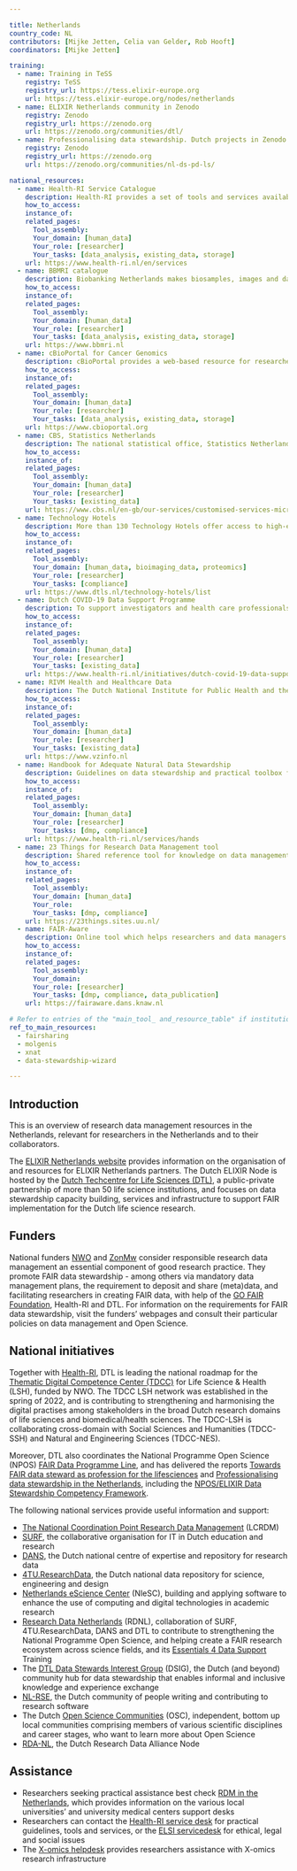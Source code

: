 ```yaml
---

title: Netherlands
country_code: NL
contributors: [Mijke Jetten, Celia van Gelder, Rob Hooft]
coordinators: [Mijke Jetten]

training:
  - name: Training in TeSS
    registry: TeSS
    registry_url: https://tess.elixir-europe.org
    url: https://tess.elixir-europe.org/nodes/netherlands
  - name: ELIXIR Netherlands community in Zenodo
    registry: Zenodo
    registry_url: https://zenodo.org
    url: https://zenodo.org/communities/dtl/
  - name: Professionalising data stewardship. Dutch projects in Zenodo
    registry: Zenodo
    registry_url: https://zenodo.org
    url: https://zenodo.org/communities/nl-ds-pd-ls/

national_resources:
  - name: Health-RI Service Catalogue
    description: Health-RI provides a set of tools and services available to the biomedical research community.
    how_to_access: 
    instance_of: 
    related_pages:
      Tool_assembly: 
      Your_domain: [human_data]
      Your_role: [researcher]
      Your_tasks: [data_analysis, existing_data, storage]
    url: https://www.health-ri.nl/en/services 
  - name: BBMRI catalogue
    description: Biobanking Netherlands makes biosamples, images and data findable, accessible and usable for health research.
    how_to_access: 
    instance_of: 
    related_pages:
      Tool_assembly: 
      Your_domain: [human_data]
      Your_role: [researcher]
      Your_tasks: [data_analysis, existing_data, storage]
    url: https://www.bbmri.nl    
  - name: cBioPortal for Cancer Genomics
    description: cBioPortal provides a web-based resource for researchers to explore, visualize, analyze, and share multidimensional cancer genomic datasets, as well as other studies involving multidimensional genomic data.
    how_to_access: 
    instance_of: 
    related_pages:
      Tool_assembly: 
      Your_domain: [human_data]
      Your_role: [researcher]
      Your_tasks: [data_analysis, existing_data, storage]
    url: https://www.cbioportal.org
  - name: CBS, Statistics Netherlands
    description: The national statistical office, Statistics Netherlands (CBS), provides reliable statistical information and data in the life sciences and health domain.
    how_to_access: 
    instance_of: 
    related_pages:
      Tool_assembly: 
      Your_domain: [human_data]
      Your_role: [researcher]
      Your_tasks: [existing_data]
    url: https://www.cbs.nl/en-gb/our-services/customised-services-microdata/microdata-conducting-your-own-research/microdata-catalogue
  - name: Technology Hotels
    description: More than 130 Technology Hotels offer access to high-end technology and expertise in the field of bioimaging, bioinformatics, genomics, medical imaging, metabolomics, phenotyping, proteomics, structural biology, and/or systems biology.
    how_to_access: 
    instance_of: 
    related_pages:
      Tool_assembly: 
      Your_domain: [human_data, bioimaging_data, proteomics]
      Your_role: [researcher]
      Your_tasks: [compliance]
    url: https://www.dtls.nl/technology-hotels/list
  - name: Dutch COVID-19 Data Support Programme
    description: To support investigators and health care professionals with tools and services in their search for ways to overcome the pandemic and its health consequences.
    how_to_access: 
    instance_of: 
    related_pages:
      Tool_assembly: 
      Your_domain: [human_data]
      Your_role: [researcher]
      Your_tasks: [existing_data]
    url: https://www.health-ri.nl/initiatives/dutch-covid-19-data-support-programme
  - name: RIVM Health and Healthcare Data
    description: The Dutch National Institute for Public Health and the Environment (RIVM), together with other organisations, provides numbers and explanation on relevant topics, to prevent duplication of data collection.
    how_to_access: 
    instance_of: 
    related_pages:
      Tool_assembly: 
      Your_domain: [human_data]
      Your_role: [researcher]
      Your_tasks: [existing_data]
    url: https://www.vzinfo.nl
  - name: Handbook for Adequate Natural Data Stewardship
    description: Guidelines on data stewardship and practical toolbox for researchers at Dutch University Medical Centres (UMCs).
    how_to_access: 
    instance_of: 
    related_pages:
      Tool_assembly: 
      Your_domain: [human_data]
      Your_role: [researcher]
      Your_tasks: [dmp, compliance]
    url: https://www.health-ri.nl/services/hands
  - name: 23 Things for Research Data Management tool
    description: Shared reference tool for knowledge on data management.
    how_to_access: 
    instance_of: 
    related_pages:
      Tool_assembly: 
      Your_domain: [human_data]
      Your_role: 
      Your_tasks: [dmp, compliance]
    url: https://23things.sites.uu.nl/
  - name: FAIR-Aware
    description: Online tool which helps researchers and data managers assess how much they know about the requirements for making datasets findable, accessible, interoperable, and reusable (FAIR) before uploading them into a data repository. 
    how_to_access: 
    instance_of: 
    related_pages:
      Tool_assembly: 
      Your_domain:
      Your_role: [researcher]
      Your_tasks: [dmp, compliance, data_publication]
    url: https://fairaware.dans.knaw.nl  

# Refer to entries of the "main_tool_ and_resource_table" if institutions, organizations and projects from the country contribute to the development of international tools and resources. 
ref_to_main_resources:
  - fairsharing
  - molgenis
  - xnat
  - data-stewardship-wizard

---
```


<!---All the resources added above will appear on the table at the bottom of the page--->

<!---Following information for the page text--->
<!---Use this template as guidance, all fields are optional. Feel free to modify any section if you think it is necessary--->
<!---If the information is already in another resource, please include the link instead of duplicating information--->
<!---Please focus on resources that are relevant for the whole country for life sciences--->

## Introduction 
This is an overview of research data management resources in the Netherlands, relevant for researchers in the Netherlands and to their collaborators. 

The [ELIXIR Netherlands website](https://elixir-europe.org/about-us/who-we-are/nodes/netherlands) provides information on the organisation of and resources for ELIXIR Netherlands partners. The Dutch ELIXIR Node is hosted by the [Dutch Techcentre for Life Sciences (DTL)](https://www.dtls.nl), a public-private partnership of more than 50 life science institutions, and focuses on data stewardship capacity building, services and infrastructure to support FAIR implementation for the Dutch life science research. 

## Funders
National funders [NWO](https://www.nwo.nl/en/research-data-management) and [ZonMw](https://www.zonmw.nl/en/research-and-results/fair-data-and-data-management) consider responsible research data management an essential component of good research practice. They promote FAIR data stewardship - among others via mandatory data management plans, the requirement to deposit and share (meta)data, and facilitating researchers in creating FAIR data, with help of the [GO FAIR Foundation](https://www.gofairfoundation.org/), Health-RI and DTL. For information on the requirements for FAIR data stewardship, visit the funders’ webpages and consult their particular policies on data management and Open Science.

## National initiatives
Together with [Health-RI](https://www.health-ri.nl), DTL is leading the national roadmap for the [Thematic Digital Competence Center (TDCC)](https://www.nwo.nl/en/researchprogrammes/implementation-plan-investments-digital-research-infrastructure/roadmaps-three) for Life Science & Health (LSH), funded by NWO. The TDCC LSH network was established in the spring of 2022, and is contributing to strengthening and harmonising the digital practises among stakeholders in the broad Dutch research domains of life sciences and biomedical/health sciences. The TDCC-LSH is collaborating cross-domain with Social Sciences and Humanities (TDCC-SSH) and Natural and Engineering Sciences (TDCC-NES). 

Moreover, DTL also coordinates the National Programme Open Science (NPOS) [FAIR Data Programme Line](https://www.openscience.nl/en/npos-2/), and has delivered the reports [Towards FAIR data steward as profession for the lifesciences](https://doi.org/10.5281/zenodo.3471707) and [Professionalising data stewardship in the Netherlands](https://doi.org/10.5281/zenodo.4320504), including the [NPOS/ELIXIR Data Stewardship Competency Framework](https://www.dtls.nl/fair-data/training/).

The following national services provide useful information and support:
* [The National Coordination Point Research Data Management](https://www.lcrdm.nl/en) (LCRDM)
* [SURF](https://www.surf.nl/en), the collaborative organisation for IT in Dutch education and research
* [DANS](https://dans.knaw.nl/en/), the Dutch national centre of expertise and repository for research data
* [4TU.ResearchData](https://data.4tu.nl/info/en/), the Dutch national data repository for science, engineering and design 
* [Netherlands eScience Center](https://www.esciencecenter.nl/) (NleSC), building and applying software to enhance the use of computing and digital technologies in academic research
* [Research Data Netherlands](https://researchdata.nl/en/) (RDNL), collaboration of SURF, 4TU.ResearchData, DANS and DTL to contribute to strengthening the National Programme Open Science, and helping create a FAIR research ecosystem across science fields, and its [Essentials 4 Data Support](https://datasupport.researchdata.nl/en/) Training 
* The [DTL Data Stewards Interest Group](https://www.dtls.nl/about/community/interest-groups/data-stewards-interest-group/) (DSIG), the Dutch (and beyond) community hub for data stewardship that enables informal and inclusive knowledge and experience exchange
* [NL-RSE](https://nl-rse.org/), the Dutch community of people writing and contributing to research software
* The Dutch [Open Science Communities](https://www.osc-nl.com/) (OSC), independent, bottom up local communities comprising members of various scientific disciplines and career stages, who want to learn more about Open Science
* [RDA-NL](https://www.rd-alliance.org/groups/rda-netherlands), the Dutch Research Data Alliance Node 

## Assistance
* Researchers seeking practical assistance best check [RDM in the Netherlands](https://www.lcrdm.nl/en/rdm-in-the-netherlands), which provides information on the various local universities’ and university medical centers support desks
* Researchers can contact the [Health-RI service desk](https://www.health-ri.nl/health-ri-service-desk) for practical guidelines, tools and services, or the [ELSI servicedesk](https://elsi.health-ri.nl/) for ethical, legal and social issues
* The [X-omics helpdesk](https://x-omics.nl/helpdesk) provides researchers assistance with X-omics research infrastructure
